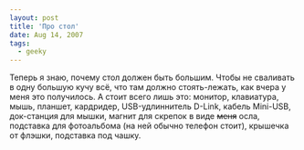 ```yaml
---
layout: post
title: 'Про стол'
date: Aug 14, 2007
tags:
  - geeky
---
```


Теперь я знаю, почему стол должен быть большим. Чтобы не сваливать в одну большую кучу всё, что там должно стоять-лежать, как вчера у меня это получилось. А стоит всего лишь это: монитор, клавиатура, мышь, планшет, кардридер, USB-удлиннитель D-Link, кабель Mini-USB, док-станция для мышки, магнит для скрепок в виде ~~меня~~ осла, подставка для фотоальбома (на ней обычно телефон стоит), крышечка от флэшки, подставка под чашку.
